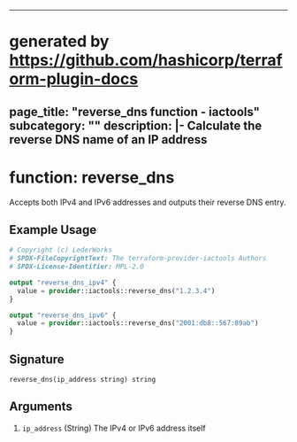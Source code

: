 <!--
Copyright (c) LederWorks
SPDX-FileCopyrightText: The terraform-provider-iactools Authors
SPDX-License-Identifier: MPL-2.0
 -->
---
# generated by https://github.com/hashicorp/terraform-plugin-docs
page_title: "reverse_dns function - iactools"
subcategory: ""
description: |-
  Calculate the reverse DNS name of an IP address
---

# function: reverse_dns

Accepts both IPv4 and IPv6 addresses and outputs their reverse DNS entry.

## Example Usage

```terraform
# Copyright (c) LederWorks
# SPDX-FileCopyrightText: The terraform-provider-iactools Authors
# SPDX-License-Identifier: MPL-2.0

output "reverse_dns_ipv4" {
  value = provider::iactools::reverse_dns("1.2.3.4")
}

output "reverse_dns_ipv6" {
  value = provider::iactools::reverse_dns("2001:db8::567:89ab")
}
```

## Signature

<!-- signature generated by tfplugindocs -->
```text
reverse_dns(ip_address string) string
```

## Arguments

<!-- arguments generated by tfplugindocs -->
1. `ip_address` (String) The IPv4 or IPv6 address itself


